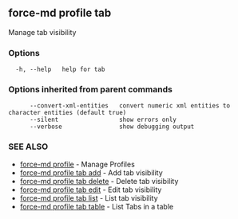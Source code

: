 ## force-md profile tab

Manage tab visibility

### Options

```
  -h, --help   help for tab
```

### Options inherited from parent commands

```
      --convert-xml-entities   convert numeric xml entities to character entities (default true)
      --silent                 show errors only
      --verbose                show debugging output
```

### SEE ALSO

* [force-md profile](force-md_profile.md)	 - Manage Profiles
* [force-md profile tab add](force-md_profile_tab_add.md)	 - Add tab visibility
* [force-md profile tab delete](force-md_profile_tab_delete.md)	 - Delete tab visibility
* [force-md profile tab edit](force-md_profile_tab_edit.md)	 - Edit tab visibility
* [force-md profile tab list](force-md_profile_tab_list.md)	 - List tab visibility
* [force-md profile tab table](force-md_profile_tab_table.md)	 - List Tabs in a table

